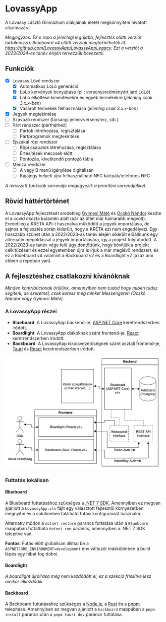 # LovassyApp

A Lovassy László Gimnázium diákjainak életét megkönnyíteni hivatott alkalmazás.

*Megjegyzés: Ez a repo a jelenlegi legújabb, fejlesztés alatti verziót tartalmazza. Blueboard v4 előtti verziók megtekinthetők itt: https://github.com/LovassyApp/LovassyAppLegacy. Ezt a verziót a 2023/2024-es tanév elején tervezzük bevezetni.*

## Funkciók

-[x] Lovassy Lóvé rendszer
  - [x] Automatikus LoLó generáció
  - [x] LoLó kérvények benyújtása (pl.: versenyeredményért járó LoLó)
  - [x] LoLó elköltése kimentésekre és egyéb termékekre (*jelenleg csak 3.x.x-ben*)
  - [x] Vásárolt termékek felhasználása (*jelenleg csak 3.x.x-ben*)
- [X] Jegyek megtekintése
- [ ] Szavazó rendszer (farsangi jelmezversenyhez, stb.)
- [ ] Párt rendszer (párthéthez)
  - [ ] Pártok létrehozása, regisztálása
  - [ ] Pártprogramok megtekintése
- [ ] Éjszakai röpi rendszer
  - [ ] Röpi csapatok létrehozása, regisztálása
  - [ ] Értesítések meccsek előtt
  - [ ] Pontozás, kivetítendő pontozó tábla
- [ ] Menza rendszer
  - [ ] A vagy B menü igénylése digitálisan
  - [ ] Kajajegy helyett újra felhasználható NFC kártyák/telefonos NFC

*A tervezett funkciók sorrendje megegyezik a prioritási sorrendjükkel.*

## Rövid háttértörténet

A LovassyApp fejlesztését eredetileg [Gyimesi Máté](https://github.com/minigyima) és [Ocskó Nándor](https://github.com/Xeretis) kezdte el a covid okozta karantén alatt (bár az ötlet már hamarabb megvolt). Eredetileg a KRÉTA API-t használva működött a jegyek importálása, de sajnos a fejlesztés során kiderült, hogy a KRÉTA ezt nem engedélyezi. Egy hosszabb szünet után a 2022/2023-as tanév elején sikerült előállnunk egy alternatív megoldással a jegyek importálására, így a projekt folytatódott. A 2022/2023-as tanév vége felé úgy döntöttünk, hogy bővítjük a projekt célkitűzéseit és ezzel egyetemben újra is írjuk a már meglévő rendszert, és ez a Blueboard v4 valamint a Backboard v2 és a Boardlight v2 (azaz ami ebben a repoban van). 

## A fejlesztéshez csatlakozni kívánóknak

*Minden kontribúciónak örülünk, amennyiben nem tudod hogy miben tudsz segíteni, de szeretnél, csak keress meg minket Messengeren (Ocskó Nándor vagy Gyimesi Máté).*

### A LovassyApp részei

- **Blueboard**: A LovassyApp backend-je, [ASP.NET Core](https://learn.microsoft.com/en-us/aspnet/core/introduction-to-aspnet-core?view=aspnetcore-7.0) keretrendszerben íródott.
- **Boardlight**: A LovassyApp diákoknak szánt frontend-je, [React](https://react.dev/) keretrendszerben íródott.
- **Backboard**: A LovassyApp iskolavezetőségnek szánt asztali frontend-je, [Tauri](https://tauri.studio/) és [React](https://react.dev/) keretrendszerben íródott.

![LovassyAppDiagram.png](.github/LovassyAppDiagram.png)

### Futtatás lokálisan

#### Blueboard

A Blueboard futtatásához szükséges a [.NET 7 SDK](https://dotnet.microsoft.com/en-us/download/dotnet/7.0). Amennyiben ez megvan ajánlott a `LovassyApp.sln` fájlt egy választott fejlesztői környezetben megnyitni és a solutionben található futási konfigurációt használni.

Alternatív módon a `dotnet restore` parancs futtatása után a `Blueboard` mappában futtatható `dotnet run` parancs, amennyiben a .NET 7 SDK telepítve van.

**Fontos**: Futás előtt globálisan állítsd be a `ASPNETCORE_ENVIRONMENT=development` env változót máskülönben a build lépés egy hibát fog dobni.

#### Boardlight

*A boardlight újraírása még nem kezdődött el, ez a szekció frissítve lesz amikor elkezdődik.*

#### Backboard

A Backboard futtatásához szükséges a [Node.js](https://nodejs.org/en/), a [Rust](https://www.rust-lang.org/) és a [pnpm](https://pnpm.io/) telepítése. Amennyiben ez megvan ajánlott a `backboard` mappában a `pnpm install` parancs után a `pnpm tauri dev` parancs futtatása.